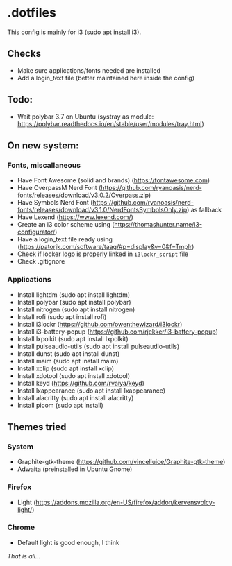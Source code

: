 # .dotfiles
This config is mainly for i3 (sudo apt install i3).

## Checks
- Make sure applications/fonts needed are installed
- Add a login_text file (better maintained here inside the config)

## Todo:
- Wait polybar 3.7 on Ubuntu (systray as module: https://polybar.readthedocs.io/en/stable/user/modules/tray.html)

## On new system:

### Fonts, miscallaneous
- Have Font Awesome (solid and brands) (https://fontawesome.com)
- Have OverpassM Nerd Font (https://github.com/ryanoasis/nerd-fonts/releases/download/v3.0.2/Overpass.zip)
- Have Symbols Nerd Font (https://github.com/ryanoasis/nerd-fonts/releases/download/v3.1.0/NerdFontsSymbolsOnly.zip) as fallback
- Have Lexend (https://www.lexend.com/)
- Create an i3 color scheme using (https://thomashunter.name/i3-configurator/)
- Have a login_text file ready using (https://patorjk.com/software/taag/#p=display&v=0&f=Tmplr)
- Check if locker logo is properly linked in `i3lockr_script` file
- Check .gitignore

### Applications
- Install lightdm (sudo apt install lightdm)
- Install polybar (sudo apt install polybar)
- Install nitrogen (sudo apt install nitrogen)
- Install rofi (sudo apt install rofi)
- Install i3lockr (https://github.com/owenthewizard/i3lockr) 
- Install i3-battery-popup (https://github.com/rjekker/i3-battery-popup)
- Install lxpolkit (sudo apt install lxpolkit)
- Install pulseaudio-utils (sudo apt install pulseaudio-utils)
- Install dunst (sudo apt install dunst)
- Install maim (sudo apt install maim)
- Install xclip (sudo apt install xclip)
- Install xdotool (sudo apt install xdotool)
- Install keyd (https://github.com/rvaiya/keyd)
- Install lxappearance (sudo apt install lxappearance)
- Install alacritty (sudo apt install alacritty)
- Install picom (sudo apt install)

## Themes tried

### System
- Graphite-gtk-theme (https://github.com/vinceliuice/Graphite-gtk-theme)
- Adwaita (preinstalled in Ubuntu Gnome)

### Firefox
- Light (https://addons.mozilla.org/en-US/firefox/addon/kervensvolcy-light/)

### Chrome
- Default light is good enough, I think 

_That is all..._

